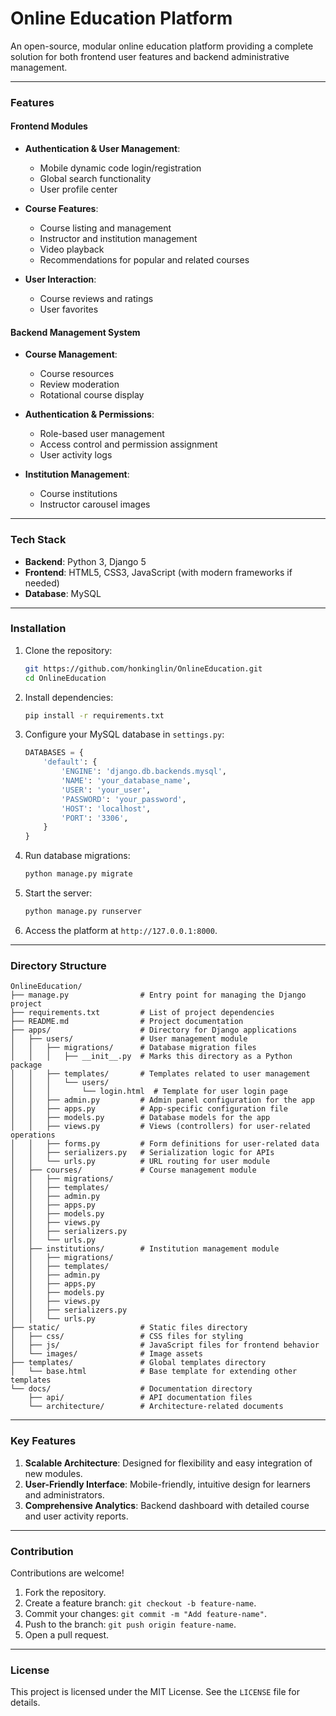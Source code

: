 # Online Education Platform  

An open-source, modular online education platform providing a complete solution for both frontend user features and backend administrative management.

---

### Features  

#### **Frontend Modules**  
- **Authentication & User Management**:  
  - Mobile dynamic code login/registration  
  - Global search functionality  
  - User profile center  

- **Course Features**:  
  - Course listing and management  
  - Instructor and institution management  
  - Video playback  
  - Recommendations for popular and related courses  

- **User Interaction**:  
  - Course reviews and ratings  
  - User favorites  

#### **Backend Management System**  
- **Course Management**:  
  - Course resources  
  - Review moderation  
  - Rotational course display  

- **Authentication & Permissions**:  
  - Role-based user management  
  - Access control and permission assignment  
  - User activity logs  

- **Institution Management**:  
  - Course institutions  
  - Instructor carousel images  

---

### Tech Stack  

- **Backend**: Python 3, Django 5
- **Frontend**: HTML5, CSS3, JavaScript (with modern frameworks if needed)  
- **Database**: MySQL  

---

### Installation  

1. Clone the repository:  
   ```bash  
   git https://github.com/honkinglin/OnlineEducation.git
   cd OnlineEducation
   ```  

2. Install dependencies:  
   ```bash  
   pip install -r requirements.txt  
   ```  

3. Configure your MySQL database in `settings.py`:  
   ```python  
   DATABASES = {  
       'default': {  
           'ENGINE': 'django.db.backends.mysql',  
           'NAME': 'your_database_name',  
           'USER': 'your_user',  
           'PASSWORD': 'your_password',  
           'HOST': 'localhost',  
           'PORT': '3306',  
       }  
   }  
   ```  

4. Run database migrations:  
   ```bash  
   python manage.py migrate  
   ```  

5. Start the server:  
   ```bash  
   python manage.py runserver  
   ```  

6. Access the platform at `http://127.0.0.1:8000`.  

---

### Directory Structure  

```plaintext  
OnlineEducation/  
├── manage.py                # Entry point for managing the Django project  
├── requirements.txt         # List of project dependencies  
├── README.md                # Project documentation  
├── apps/                    # Directory for Django applications  
│   ├── users/               # User management module  
│   │   ├── migrations/      # Database migration files  
│   │   │   ├── __init__.py  # Marks this directory as a Python package  
│   │   ├── templates/       # Templates related to user management  
│   │   │   └── users/  
│   │   │       └── login.html  # Template for user login page  
│   │   ├── admin.py         # Admin panel configuration for the app  
│   │   ├── apps.py          # App-specific configuration file  
│   │   ├── models.py        # Database models for the app  
│   │   ├── views.py         # Views (controllers) for user-related operations  
│   │   ├── forms.py         # Form definitions for user-related data  
│   │   ├── serializers.py   # Serialization logic for APIs  
│   │   └── urls.py          # URL routing for user module  
│   ├── courses/             # Course management module  
│   │   ├── migrations/  
│   │   ├── templates/  
│   │   ├── admin.py  
│   │   ├── apps.py  
│   │   ├── models.py  
│   │   ├── views.py  
│   │   ├── serializers.py  
│   │   └── urls.py  
│   ├── institutions/        # Institution management module  
│   │   ├── migrations/  
│   │   ├── templates/  
│   │   ├── admin.py  
│   │   ├── apps.py  
│   │   ├── models.py  
│   │   ├── views.py  
│   │   ├── serializers.py  
│   │   └── urls.py  
├── static/                  # Static files directory  
│   ├── css/                 # CSS files for styling  
│   ├── js/                  # JavaScript files for frontend behavior  
│   └── images/              # Image assets  
├── templates/               # Global templates directory  
│   └── base.html            # Base template for extending other templates  
└── docs/                    # Documentation directory  
    ├── api/                 # API documentation files  
    └── architecture/        # Architecture-related documents  
```  

---

### Key Features  

1. **Scalable Architecture**: Designed for flexibility and easy integration of new modules.  
2. **User-Friendly Interface**: Mobile-friendly, intuitive design for learners and administrators.  
3. **Comprehensive Analytics**: Backend dashboard with detailed course and user activity reports.  

---

### Contribution  

Contributions are welcome!  
1. Fork the repository.  
2. Create a feature branch: `git checkout -b feature-name`.  
3. Commit your changes: `git commit -m "Add feature-name"`.  
4. Push to the branch: `git push origin feature-name`.  
5. Open a pull request.  

---

### License  

This project is licensed under the MIT License. See the `LICENSE` file for details.  
